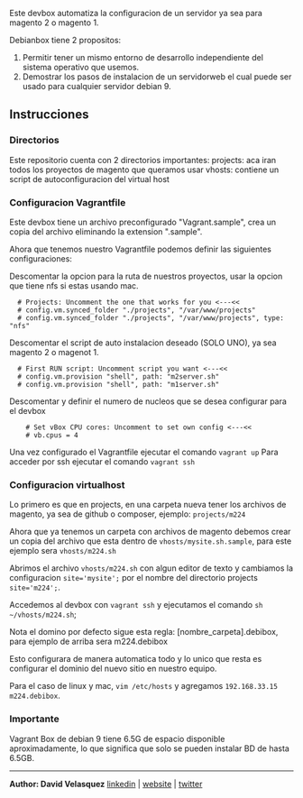 Este devbox automatiza la configuracion de un servidor ya sea para magento 2 o magento 1.

Debianbox tiene 2 propositos:
1) Permitir tener un mismo entorno de desarrollo independiente del sistema operativo que usemos.
2) Demostrar los pasos de instalacion de un servidorweb el cual puede ser usado para cualquier servidor debian 9.

## Instrucciones

### Directorios
Este repositorio cuenta con 2 directorios importantes:
projects: aca iran todos los proyectos de magento que queramos usar
vhosts: contiene un script de autoconfiguracion del virtual host

### Configuracion Vagrantfile
Este devbox tiene un archivo preconfigurado "Vagrant.sample", crea un copia del archivo eliminando la extension ".sample".

Ahora que tenemos nuestro Vagrantfile podemos definir las siguientes configuraciones:

Descomentar la opcion para la ruta de nuestros proyectos, usar la opcion que tiene nfs si estas usando mac.
```
  # Projects: Uncomment the one that works for you <---<<
  # config.vm.synced_folder "./projects", "/var/www/projects"
  # config.vm.synced_folder "./projects", "/var/www/projects", type: "nfs"
```

Descomentar el script de auto instalacion deseado (SOLO UNO), ya sea magento 2 o magenot 1.
```
  # First RUN script: Uncomment script you want <---<<
  # config.vm.provision "shell", path: "m2server.sh"
  # config.vm.provision "shell", path: "m1server.sh"
```

Descomentar y definir el numero de nucleos que se desea configurar para el devbox
```
    # Set vBox CPU cores: Uncomment to set own config <---<<
    # vb.cpus = 4
```

Una vez configurado el Vagrantfile ejecutar el comando `vagrant up`
Para acceder por ssh ejecutar el comando `vagrant ssh`

### Configuracion virtualhost
Lo primero es que en projects, en una carpeta nueva tener los archivos de magento, ya sea de github o composer, ejemplo: `projects/m224`

Ahora que ya tenemos un carpeta con archivos de magento debemos crear un copia del archivo que esta dentro de `vhosts/mysite.sh.sample`, para este ejemplo sera `vhosts/m224.sh`

Abrimos el archivo `vhosts/m224.sh` con algun editor de texto y cambiamos la configuracion `site='mysite';` por el nombre del directorio projects `site='m224';`.

Accedemos al devbox con `vagrant ssh` y ejecutamos el comando `sh ~/vhosts/m224.sh`;

Nota el domino por defecto sigue esta regla: [nombre_carpeta].debibox, para ejemplo de arriba sera m224.debibox

Esto configurara de manera automatica todo y lo unico que resta es configurar el dominio del nuevo sitio en nuestro equipo.

Para el caso de linux y mac, `vim /etc/hosts` y agregamos `192.168.33.15	m224.debibox`.

### Importante
Vagrant Box de debian 9 tiene 6.5G de espacio disponible aproximadamente, lo que significa que solo se pueden instalar BD de hasta 6.5GB.

---
**Author: David Velasquez**
[linkedin](https://www.linkedin.com/in/jdavidvr/) | [website](http://jdavidvr.com/) | [twitter](https://twitter.com/jdavidvr) 
